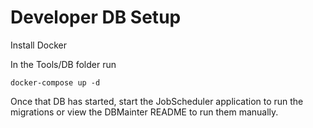 # Developer DB Setup

Install Docker

In the Tools/DB folder run

`docker-compose up -d`

Once that DB has started, start the JobScheduler application to run the migrations or view the DBMainter README to run them manually.
